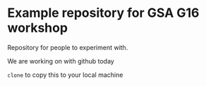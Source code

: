 Example repository for GSA G16 workshop
============

Repository for people to experiment with.

We are working on with github today

`clone` to copy this to your local machine
